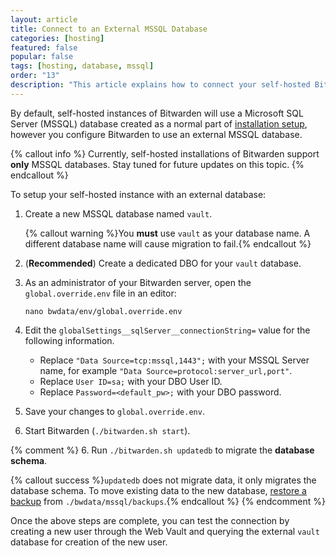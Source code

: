 ```yaml
---
layout: article
title: Connect to an External MSSQL Database
categories: [hosting]
featured: false
popular: false
tags: [hosting, database, mssql]
order: "13"
description: "This article explains how to connect your self-hosted Bitwarden server to an external MSSQL database instead of the included container."
---
```


By default, self-hosted instances of Bitwarden will use a Microsoft SQL Server (MSSQL) database created as a normal part of [installation setup]({{site.baseurl}}/article/install-on-premise/), however you configure Bitwarden to use an external MSSQL database.

{% callout info %}
Currently, self-hosted installations of Bitwarden support **only** MSSQL databases. Stay tuned for future updates on this topic.
{% endcallout %}

To setup your self-hosted instance with an external database:

1. Create a new MSSQL database named `vault`.

   {% callout warning %}You **must** use `vault` as your database name. A different database name will cause migration to fail.{% endcallout %}
2. (**Recommended**) Create a dedicated DBO for your `vault` database.
3. As an administrator of your Bitwarden server, open the `global.override.env` file in an editor:

   ```
   nano bwdata/env/global.override.env
   ```
4. Edit the `globalSettings__sqlServer__connectionString=` value for the following information.

   - Replace `"Data Source=tcp:mssql,1443";` with your MSSQL Server name, for example `"Data Source=protocol:server_url,port"`.
   - Replace `User ID=sa;` with your DBO User ID.
   - Replace `Password=<default_pw>;` with your DBO password.
5. Save your changes to `global.override.env`.
6. Start Bitwarden (`./bitwarden.sh start`).

{% comment %}
6. Run `./bitwarden.sh updatedb` to migrate the **database schema**.

   {% callout success %}`updatedb` does not migrate data, it only migrates the database schema. To move existing data to the new database, [restore a backup]({{site.baseurl}}/article/backup-on-premise/#restore-a-nightly-backup) from `./bwdata/mssql/backups`.{% endcallout %}
{% endcomment %}

Once the above steps are complete, you can test the connection by creating a new user through the Web Vault and querying the external `vault` database for creation of the new user.
